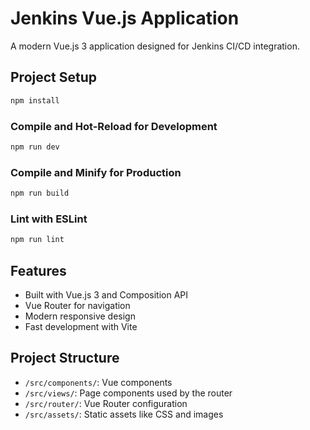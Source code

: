 # Jenkins Vue.js Application

A modern Vue.js 3 application designed for Jenkins CI/CD integration.

## Project Setup

```sh
npm install
```

### Compile and Hot-Reload for Development

```sh
npm run dev
```

### Compile and Minify for Production

```sh
npm run build
```

### Lint with ESLint

```sh
npm run lint
```

## Features

- Built with Vue.js 3 and Composition API
- Vue Router for navigation
- Modern responsive design
- Fast development with Vite

## Project Structure

- `/src/components/`: Vue components
- `/src/views/`: Page components used by the router
- `/src/router/`: Vue Router configuration
- `/src/assets/`: Static assets like CSS and images
